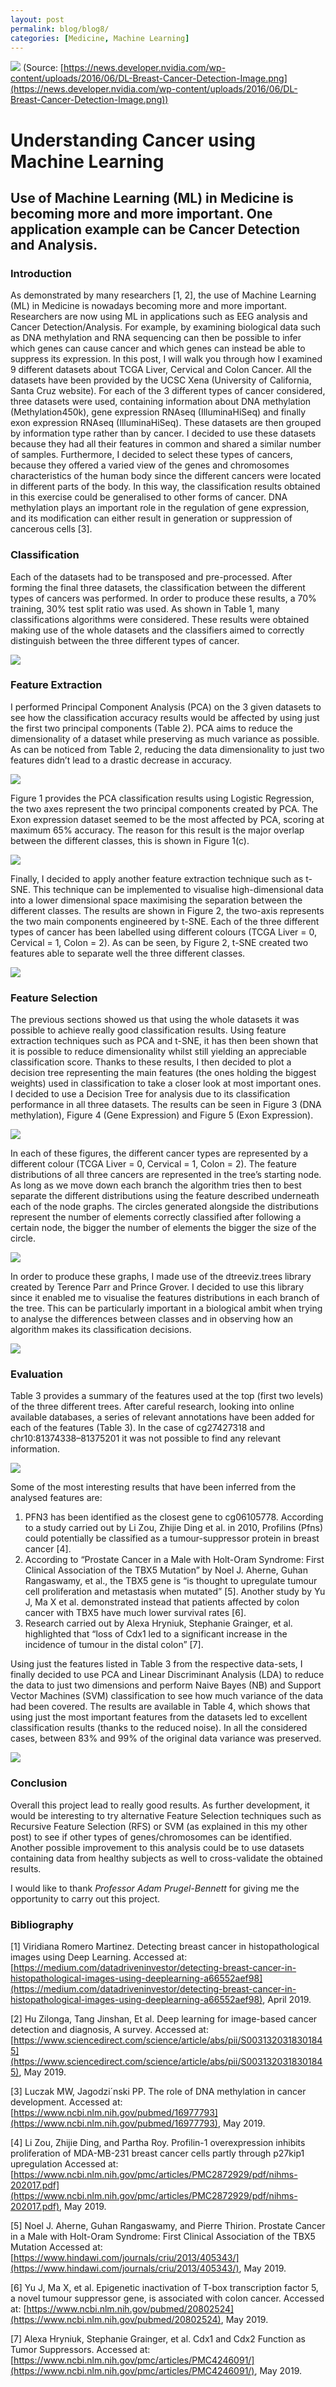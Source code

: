 ```yaml
---
layout: post
permalink: blog/blog8/
categories: [Medicine, Machine Learning]
---
```


![](https://cdn-images-1.medium.com/max/2000/1*WmGCezZGdyhX4ahjAm1p4g.png)
<span class="figcaption_hack">(Source:
[https://news.developer.nvidia.com/wp-content/uploads/2016/06/DL-Breast-Cancer-Detection-Image.png](https://news.developer.nvidia.com/wp-content/uploads/2016/06/DL-Breast-Cancer-Detection-Image.png))</span>

# Understanding Cancer using Machine Learning

## Use of Machine Learning (ML) in Medicine is becoming more and more important. One application example can be Cancer Detection and Analysis.

### Introduction

As demonstrated by many researchers [1, 2], the use of Machine Learning (ML) in
Medicine is nowadays becoming more and more important. Researchers are now using
ML in applications such as EEG analysis and Cancer Detection/Analysis. For
example, by examining biological data such as DNA methylation and RNA sequencing
can then be possible to infer which genes can cause cancer and which genes can
instead be able to suppress its expression. In this post, I will walk you
through how I examined 9 different datasets about TCGA Liver, Cervical and Colon
Cancer. All the datasets have been provided by the UCSC Xena (University of
California, Santa Cruz website). For each of the 3 different types of cancer
considered, three datasets were used, containing information about DNA
methylation (Methylation450k), gene expression RNAseq (IlluminaHiSeq) and
finally exon expression RNAseq (IlluminaHiSeq). These datasets are then grouped
by information type rather than by cancer. I decided to use these datasets
because they had all their features in common and shared a similar number of
samples. Furthermore, I decided to select these types of cancers, because they
offered a varied view of the genes and chromosomes characteristics of the human
body since the different cancers were located in different parts of the body. In
this way, the classification results obtained in this exercise could be
generalised to other forms of cancer. DNA methylation plays an important role in
the regulation of gene expression, and its modification can either result in
generation or suppression of cancerous cells [3].

### Classification

Each of the datasets had to be transposed and pre-processed. After forming the
final three datasets, the classification between the different types of cancers
was performed. In order to produce these results, a 70% training, 30% test split
ratio was used. As shown in Table 1, many classifications algorithms were
considered. These results were obtained making use of the whole datasets and the
classifiers aimed to correctly distinguish between the three different types of
cancer.

![](https://cdn-images-1.medium.com/max/2600/1*BKJic1LaaLpswgSkJDgWWw.png)

### Feature Extraction

I performed Principal Component Analysis (PCA) on the 3 given datasets to see
how the classification accuracy results would be affected by using just the
first two principal components (Table 2). PCA aims to reduce the dimensionality
of a dataset while preserving as much variance as possible. As can be noticed
from Table 2, reducing the data dimensionality to just two features didn’t lead
to a drastic decrease in accuracy.

![](https://cdn-images-1.medium.com/max/2600/1*cQGDBkSXsPKAkQEP05Sbkw.png)

Figure 1 provides the PCA classification results using Logistic Regression, the
two axes represent the two principal components created by PCA. The Exon
expression dataset seemed to be the most affected by PCA, scoring at maximum 65%
accuracy. The reason for this result is the major overlap between the different
classes, this is shown in Figure 1(c).

![](https://cdn-images-1.medium.com/max/2600/1*Qz95MlBFgGJDOsb5sVLYTQ.png)

Finally, I decided to apply another feature extraction technique such as t-SNE.
This technique can be implemented to visualise high-dimensional data into a
lower dimensional space maximising the separation between the different classes.
The results are shown in Figure 2, the two-axis represents the two main
components engineered by t-SNE. Each of the three different types of cancer has
been labelled using different colours (TCGA Liver = 0, Cervical = 1, Colon = 2).
As can be seen, by Figure 2, t-SNE created two features able to separate well
the three different classes.

![](https://cdn-images-1.medium.com/max/2600/1*1E0GZH5skvYPDVd0Ec6u6Q.png)

### Feature Selection

The previous sections showed us that using the whole datasets it was possible to
achieve really good classification results. Using feature extraction techniques
such as PCA and t-SNE, it has then been shown that it is possible to reduce
dimensionality whilst still yielding an appreciable classification score. Thanks
to these results, I then decided to plot a decision tree representing the main
features (the ones holding the biggest weights) used in classification to take a
closer look at most important ones. I decided to use a Decision Tree for
analysis due to its classification performance in all three datasets. The
results can be seen in Figure 3 (DNA methylation), Figure 4 (Gene Expression)
and Figure 5 (Exon Expression).

![](https://cdn-images-1.medium.com/max/2000/1*n5wxdK2Fnl-hCxEhHMhPBw.png)

In each of these figures, the different cancer types are represented by a
different colour (TCGA Liver = 0, Cervical = 1, Colon = 2). The feature
distributions of all three cancers are represented in the tree’s starting node.
As long as we move down each branch the algorithm tries then to best separate
the different distributions using the feature described underneath each of the
node graphs. The circles generated alongside the distributions represent the
number of elements correctly classified after following a certain node, the
bigger the number of elements the bigger the size of the circle.

![](https://cdn-images-1.medium.com/max/2000/1*uH0AnbmUScmY4qYxiQJQ9A.png)

In order to produce these graphs, I made use of the dtreeviz.trees library
created by Terence Parr and Prince Grover. I decided to use this library since
it enabled me to visualise the features distributions in each branch of the
tree. This can be particularly important in a biological ambit when trying to
analyse the differences between classes and in observing how an algorithm makes
its classification decisions.

![](https://cdn-images-1.medium.com/max/2000/1*PgGUeqBqPBt049E6JzbOWg.png)

### Evaluation

Table 3 provides a summary of the features used at the top (first two levels) of
the three different trees. After careful research, looking into online available
databases, a series of relevant annotations have been added for each of the
features (Table 3). In the case of cg27427318 and chr10:81374338–81375201 it was
not possible to find any relevant information.

![](https://cdn-images-1.medium.com/max/2600/1*x3xVt9cNt96vP1rYYU-bPQ.png)

Some of the most interesting results that have been inferred from the analysed
features are:

1.  PFN3 has been identified as the closest gene to cg06105778. According to a study
carried out by Li Zou, Zhijie Ding et al. in 2010, Profilins (Pfns) could
potentially be classified as a tumour-suppressor protein in breast cancer [4].
1.  According to “Prostate Cancer in a Male with Holt-Oram Syndrome: First Clinical
Association of the TBX5 Mutation” by Noel J. Aherne, Guhan Rangaswamy, et al.,
the TBX5 gene is “is thought to upregulate tumour cell proliferation and
metastasis when mutated” [5]. Another study by Yu J, Ma X et al. demonstrated
instead that patients affected by colon cancer with TBX5 have much lower
survival rates [6].
1.  Research carried out by Alexa Hryniuk, Stephanie Grainger, et al. highlighted
that “loss of Cdx1 led to a significant increase in the incidence of tumour in
the distal colon” [7].

Using just the features listed in Table 3 from the respective data-sets, I
finally decided to use PCA and Linear Discriminant Analysis (LDA) to reduce the
data to just two dimensions and perform Naive Bayes (NB) and Support Vector
Machines (SVM) classification to see how much variance of the data had been
covered. The results are available in Table 4, which shows that using just the
most important features from the datasets led to excellent classification
results (thanks to the reduced noise). In all the considered cases, between 83%
and 99% of the original data variance was preserved.

![](https://cdn-images-1.medium.com/max/2600/1*WZDroBCBhaU6GZNBz12lJA.png)

### Conclusion

Overall this project lead to really good results. As further development, it
would be interesting to try alternative Feature Selection techniques such as
Recursive Feature Selection (RFS) or SVM (as explained in this my other post) to
see if other types of genes/chromosomes can be identified. Another possible
improvement to this analysis could be to use datasets containing data from
healthy subjects as well to cross-validate the obtained results.

I would like to thank *Professor Adam Prugel-Bennett* for giving me the
opportunity to carry out this project.

### Bibliography

[1] Viridiana Romero Martinez. Detecting breast cancer in histopathological
images using Deep Learning. Accessed at:
[https://medium.com/datadriveninvestor/detecting-breast-cancer-in-histopathological-images-using-deeplearning-a66552aef98](https://medium.com/datadriveninvestor/detecting-breast-cancer-in-histopathological-images-using-deeplearning-a66552aef98),
April 2019.

[2] Hu Zilonga, Tang Jinshan, Et al. Deep learning for image-based cancer
detection and diagnosis, A survey. Accessed at:
[https://www.sciencedirect.com/science/article/abs/pii/S0031320318301845](https://www.sciencedirect.com/science/article/abs/pii/S0031320318301845), May
2019.

[3] Luczak MW, Jagodzi´nski PP. The role of DNA methylation in cancer
development. Accessed at: [https://www.ncbi.nlm.nih.gov/pubmed/16977793](https://www.ncbi.nlm.nih.gov/pubmed/16977793), May
2019.

[4] Li Zou, Zhijie Ding, and Partha Roy. Profilin-1 overexpression inhibits
proliferation of MDA-MB-231 breast cancer cells partly through p27kip1
upregulation Accessed at:
[https://www.ncbi.nlm.nih.gov/pmc/articles/PMC2872929/pdf/nihms-202017.pdf](https://www.ncbi.nlm.nih.gov/pmc/articles/PMC2872929/pdf/nihms-202017.pdf),
May 2019.

[5] Noel J. Aherne, Guhan Rangaswamy, and Pierre Thirion. Prostate Cancer in a
Male with Holt-Oram Syndrome: First Clinical Association of the TBX5 Mutation
Accessed at:
[https://www.hindawi.com/journals/criu/2013/405343/](https://www.hindawi.com/journals/criu/2013/405343/),
May 2019.

[6] Yu J, Ma X, et al. Epigenetic inactivation of T-box transcription factor 5,
a novel tumour suppressor gene, is associated with colon cancer. Accessed at:
[https://www.ncbi.nlm.nih.gov/pubmed/20802524](https://www.ncbi.nlm.nih.gov/pubmed/20802524), May 2019.

[7] Alexa Hryniuk, Stephanie Grainger, et al. Cdx1 and Cdx2 Function as Tumor
Suppressors. Accessed at: [https://www.ncbi.nlm.nih.gov/pmc/articles/PMC4246091/](https://www.ncbi.nlm.nih.gov/pmc/articles/PMC4246091/),
May 2019.
